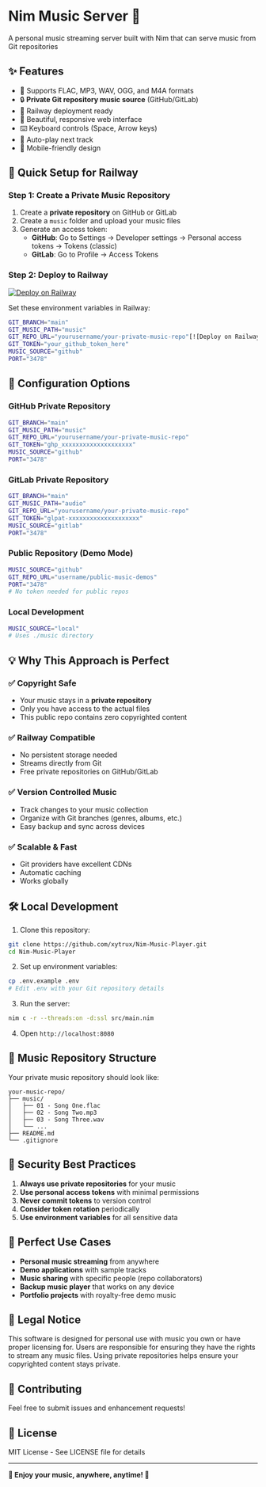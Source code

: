 # Nim Music Server 🎵

A personal music streaming server built with Nim that can serve music from Git repositories

## ✨ Features

- 🎵 Supports FLAC, MP3, WAV, OGG, and M4A formats
- 🔒 **Private Git repository music source** (GitHub/GitLab)
- 🚀 Railway deployment ready
- 🎨 Beautiful, responsive web interface
- ⌨️ Keyboard controls (Space, Arrow keys)
- 🔄 Auto-play next track
- 📱 Mobile-friendly design

## 🚀 Quick Setup for Railway

### Step 1: Create a Private Music Repository

1. Create a **private repository** on GitHub or GitLab
2. Create a `music` folder and upload your music files
3. Generate an access token:
   - **GitHub**: Go to Settings → Developer settings → Personal access tokens → Tokens (classic)
   - **GitLab**: Go to Profile → Access Tokens

### Step 2: Deploy to Railway

[![Deploy on Railway](https://railway.com/button.svg)](https://railway.com/deploy/melodious-respect?referralCode=sai&utm_medium=integration&utm_source=template&utm_campaign=generic)


Set these environment variables in Railway:

```bash
GIT_BRANCH="main"
GIT_MUSIC_PATH="music"
GIT_REPO_URL="yourusername/your-private-music-repo"[![Deploy on Railway](https://railway.com/button.svg)](https://railway.com/deploy/melodious-respect?referralCode=sai&utm_medium=integration&utm_source=template&utm_campaign=generic)
GIT_TOKEN="your_github_token_here"
MUSIC_SOURCE="github"
PORT="3478"
```

## 🔧 Configuration Options

### GitHub Private Repository
```bash
GIT_BRANCH="main"
GIT_MUSIC_PATH="music"
GIT_REPO_URL="yourusername/your-private-music-repo"
GIT_TOKEN="ghp_xxxxxxxxxxxxxxxxxxxx"
MUSIC_SOURCE="github"
PORT="3478"
```

### GitLab Private Repository
```bash
GIT_BRANCH="main"
GIT_MUSIC_PATH="audio"
GIT_REPO_URL="yourusername/your-private-music-repo"
GIT_TOKEN="glpat-xxxxxxxxxxxxxxxxxxxx"
MUSIC_SOURCE="gitlab"
PORT="3478"
```

### Public Repository (Demo Mode)
```bash
MUSIC_SOURCE="github"
GIT_REPO_URL="username/public-music-demos"
PORT="3478"
# No token needed for public repos
```

### Local Development
```bash
MUSIC_SOURCE="local"
# Uses ./music directory
```

## 💡 Why This Approach is Perfect

### ✅ **Copyright Safe**
- Your music stays in a **private repository**
- Only you have access to the actual files
- This public repo contains zero copyrighted content

### ✅ **Railway Compatible**
- No persistent storage needed
- Streams directly from Git
- Free private repositories on GitHub/GitLab

### ✅ **Version Controlled Music**
- Track changes to your music collection
- Organize with Git branches (genres, albums, etc.)
- Easy backup and sync across devices

### ✅ **Scalable & Fast**
- Git providers have excellent CDNs
- Automatic caching
- Works globally

## 🛠️ Local Development

1. Clone this repository:
```bash
git clone https://github.com/xytrux/Nim-Music-Player.git
cd Nim-Music-Player
```

2. Set up environment variables:
```bash
cp .env.example .env
# Edit .env with your Git repository details
```

3. Run the server:
```bash
nim c -r --threads:on -d:ssl src/main.nim
```

4. Open `http://localhost:8080`

## 📁 Music Repository Structure

Your private music repository should look like:
```
your-music-repo/
├── music/
│   ├── 01 - Song One.flac
│   ├── 02 - Song Two.mp3
│   ├── 03 - Song Three.wav
│   └── ...
├── README.md
└── .gitignore
```

## 🔐 Security Best Practices

1. **Always use private repositories** for your music
2. **Use personal access tokens** with minimal permissions
3. **Never commit tokens** to version control
4. **Consider token rotation** periodically
5. **Use environment variables** for all sensitive data

## 🎯 Perfect Use Cases

- **Personal music streaming** from anywhere
- **Demo applications** with sample tracks
- **Music sharing** with specific people (repo collaborators)
- **Backup music player** that works on any device
- **Portfolio projects** with royalty-free demo music

## 📝 Legal Notice

This software is designed for personal use with music you own or have proper licensing for. Users are responsible for ensuring they have the rights to stream any music files. Using private repositories helps ensure your copyrighted content stays private.

## 🤝 Contributing

Feel free to submit issues and enhancement requests!

## 📄 License

MIT License - See LICENSE file for details

---

**🎵 Enjoy your music, anywhere, anytime! 🎵**